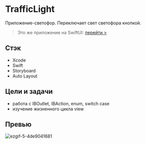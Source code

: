 # TrafficLight
Приложение-светофор. Переключает свет светофора кнопкой.

> Это же приложение на SwiftUI: [перейти >](https://github.com/jerry-oks/TrafficLight2)

## Стэк
+ Xcode
+ Swift
+ Storyboard
+ Auto Layout

## Цели и задачи
+ работа с IBOutlet, IBAction, enum, switch case
+ изучение жизненного цикла view

## Превью
![ezgif-5-4de9041681](https://github.com/user-attachments/assets/fd400f06-fc31-4f1c-8be9-098a21a02d44)
